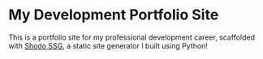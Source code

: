# My Development Portfolio Site

This is a portfolio site for my professional development career, scaffolded with [Shodo SSG](https://github.com/ryanmphill/shodo-static-gen), a static site generator I built using Python!